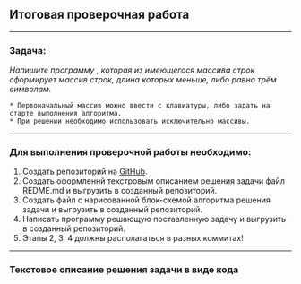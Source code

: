 ## __Итоговая проверочная работа__ ##
---

### __Задача:__ ###
_Напишите программу , которая из имеющегося массива строк сформирует массив строк, длина которых меньше, либо равна трём символам._ 

    * Первоначальный массив можно ввести с клавиатуры, либо задать на старте выполнения алгоритма.
    * При решении необходимо использовать исключительно массивы.


---
### __Для выполнения проверочной работы необходимо:__ ###
1. Создать репозиторий на [GitHub](https://github.com).
2. Создать оформленнй текстровым описанием решения задачи файл REDME.md и выгрузить в созданный репозиторий.
3. Создать файл с нарисованной блок-схемой алгоритма решения задачи и выгрузить в созданный репозиторий.
4. Написать программу решающую поставленную задачу и выгрузить в созданный репозиторий.
5. Этапы 2, 3, 4 должны располагаться в разных коммитах!
---
### __Текстовое описание решения задачи в виде кода__ ###






